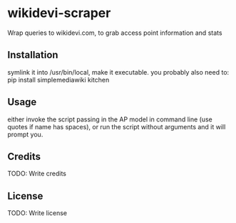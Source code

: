 # wikidevi-scraper
Wrap queries to wikidevi.com, to grab access point information and stats
## Installation
symlink it into /usr/bin/local, make it executable.
you probably also need to:
    pip install simplemediawiki kitchen
## Usage
either invoke the script passing in the AP model in command line (use quotes if name has spaces),
or run the script without arguments and it will prompt you.
## Credits
TODO: Write credits
## License
TODO: Write license
